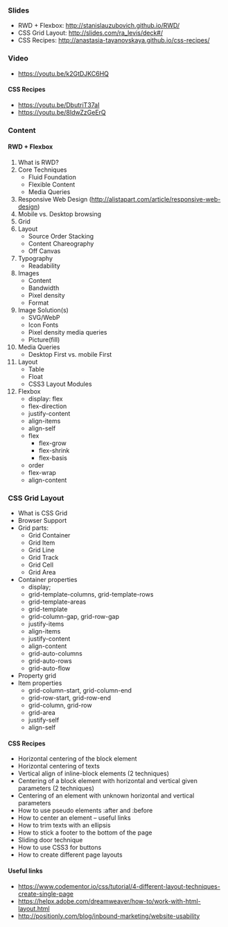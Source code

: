 
### Slides

- RWD + Flexbox: http://stanislauzubovich.github.io/RWD/
- CSS Grid Layout: http://slides.com/ra_levis/deck#/
- CSS Recipes: http://anastasia-tayanovskaya.github.io/css-recipes/

### Video
- https://youtu.be/k2GtDJKC6HQ
#### CSS Recipes
- https://youtu.be/DbutriT37aI
- https://youtu.be/8IdwZzGeErQ

### Content

#### RWD + Flexbox
1. What is RWD?
2. Core Techniques
	* Fluid Foundation
	* Flexible Content
	* Media Queries
3. Responsive Web Design (http://alistapart.com/article/responsive-web-design)
4. Mobile vs. Desktop browsing
5. Grid
6. Layout
	* Source Order Stacking
	* Content Chareography
	* Off Canvas
7. Typography
	* Readability
8. Images
	* Content
	* Bandwidth
	* Pixel density
	* Format
9. Image Solution(s)
	* SVG/WebP
	* Icon Fonts
	* Pixel density media queries
	* Picture(fill)
10. Media Queries
	* Desktop First vs. mobile First
11. Layout
	* Table
	* Float
	* CSS3 Layout Modules
12. Flexbox
	* display: flex
	* flex-direction
	* justify-content
	* align-items
	* align-self
	* flex
		* flex-grow
		* flex-shrink
		* flex-basis
	* order
	* flex-wrap
	* align-content
	
### CSS Grid Layout
- What is CSS Grid
- Browser Support
- Grid parts:
    - Grid Container
    - Grid Item
    - Grid Line
    - Grid Track
    - Grid Cell
    - Grid Area
- Container properties
    - display;
    - grid-template-columns, grid-template-rows
    - grid-template-areas
    - grid-template
    - grid-column-gap, grid-row-gap
    - justify-items
    - align-items
    - justify-content
    - align-content
    - grid-auto-columns
    - grid-auto-rows
    - grid-auto-flow
- Property grid
- Item properties
    - grid-column-start, grid-column-end
    - grid-row-start, grid-row-end
    - grid-column, grid-row
    - grid-area
    - justify-self
    - align-self
    
#### CSS Recipes
- Horizontal centering of the block element
- Horizontal centering of texts
- Vertical align of inline-block elements (2 techniques)
- Centering of a block element with horizontal and vertical given parameters (2 techniques)
- Centering of an element with unknown horizontal and vertical parameters
- How to use pseudo elements :after and :before
- How to center an element – useful links
- How to trim texts with an ellipsis
- How to stick a footer to the bottom of the page
- Sliding door technique
- How to use CSS3 for buttons
- How to create different page layouts

#### Useful links
- https://www.codementor.io/css/tutorial/4-different-layout-techniques-create-single-page
- https://helpx.adobe.com/dreamweaver/how-to/work-with-html-layout.html
- http://positionly.com/blog/inbound-marketing/website-usability
